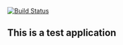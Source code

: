 [![Build Status](https://travis-ci.org/Oleksandr-Adamchuk/link-service.svg?branch=master)](https://travis-ci.org/Oleksandr-Adamchuk/link-service)


## This is a test application

